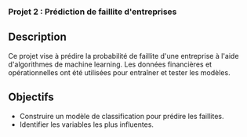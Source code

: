 ### **Projet 2 : Prédiction de faillite d'entreprises**

## Description
Ce projet vise à prédire la probabilité de faillite d'une entreprise à l'aide d'algorithmes de machine learning. Les données financières et opérationnelles ont été utilisées pour entraîner et tester les modèles.

## Objectifs
- Construire un modèle de classification pour prédire les faillites.
- Identifier les variables les plus influentes.


